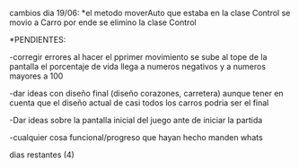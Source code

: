 cambios dia 19/06:
*el metodo moverAuto que estaba en la clase Control se movio a Carro por ende se elimino la clase Control

*PENDIENTES: 

-corregir errores al hacer el pprimer movimiento se sube al tope de la pantalla 
el porcentaje de vida llega a numeros negativos y a numeros mayores a 100

-dar ideas con diseño final (diseño corazones, carretera) aunque tener en cuenta que el diseño actual de casi todos
los carros podria ser el final

-Dar ideas sobre la pantalla inicial del juego ante de iniciar la partida

-cualquier cosa funcional/progreso que hayan hecho manden whats

dias restantes (4)


